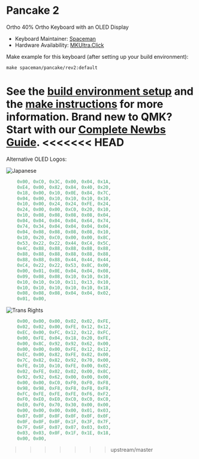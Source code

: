 # Pancake 2

Ortho 40% Ortho Keyboard with an OLED Display

* Keyboard Maintainer: [Spaceman](https://github.com/Spaceman)
* Hardware Availability: [MKUltra.Click](https://mkultra.click/pancake-2/)

Make example for this keyboard (after setting up your build environment):

    make spaceman/pancake/rev2:default

See the [build environment setup](https://docs.qmk.fm/#/getting_started_build_tools) and the [make instructions](https://docs.qmk.fm/#/getting_started_make_guide) for more information. Brand new to QMK? Start with our [Complete Newbs Guide](https://docs.qmk.fm/#/newbs).
<<<<<<< HEAD
=======


Alternative OLED Logos:

![Japanese](https://i.imgur.com/g666Wvn.png)
```C
    0x00, 0xC0, 0x3C, 0x00, 0x04, 0x1A,
    0xE4, 0x00, 0x82, 0x84, 0x40, 0x20,
    0x18, 0x00, 0x10, 0x0E, 0x84, 0x7C,
    0x04, 0x00, 0x10, 0x10, 0x10, 0x10,
    0x10, 0x00, 0x24, 0x24, 0xFE, 0x24,
    0x24, 0x00, 0x00, 0xC0, 0x20, 0x10,
    0x10, 0x08, 0x08, 0x08, 0x08, 0x04,
    0x04, 0x04, 0x04, 0x04, 0x64, 0x74,
    0x74, 0x34, 0x04, 0x04, 0x04, 0x04,
    0x04, 0x08, 0x08, 0x08, 0x08, 0x10,
    0x10, 0x20, 0xC0, 0x00, 0x00, 0x8C,
    0x53, 0x22, 0x22, 0x44, 0xC4, 0x5C,
    0x4C, 0x88, 0x88, 0x88, 0x88, 0x88,
    0x88, 0x88, 0x88, 0x88, 0x88, 0x88,
    0x88, 0x88, 0x88, 0x44, 0x44, 0x44,
    0xC4, 0x22, 0x22, 0x53, 0x8C, 0x00,
    0x00, 0x01, 0x0E, 0x04, 0x04, 0x08,
    0x09, 0x08, 0x08, 0x10, 0x10, 0x10,
    0x10, 0x10, 0x10, 0x11, 0x13, 0x10,
    0x10, 0x10, 0x10, 0x10, 0x10, 0x18,
    0x08, 0x08, 0x08, 0x04, 0x04, 0x02,
    0x01, 0x00,
```
![Trans Rights](https://i.imgur.com/TijjY6j.png)

```c
    0x00, 0x00, 0x00, 0x02, 0x02, 0xFE,
    0x02, 0x02, 0x00, 0xFE, 0x12, 0x12,
    0xEC, 0x00, 0xFC, 0x12, 0x12, 0xFC,
    0x00, 0xFE, 0x04, 0x18, 0x20, 0xFE,
    0x00, 0x8C, 0x92, 0x92, 0x62, 0x00,
    0x00, 0x00, 0x00, 0xFE, 0x12, 0x12,
    0xEC, 0x00, 0x82, 0xFE, 0x82, 0x00,
    0x7C, 0x82, 0x82, 0x92, 0x70, 0x00,
    0xFE, 0x10, 0x10, 0xFE, 0x00, 0x02,
    0x02, 0xFE, 0x02, 0x02, 0x00, 0x8C,
    0x92, 0x92, 0x62, 0x00, 0x00, 0x00,
    0x00, 0x00, 0xC0, 0xF0, 0xF0, 0xF8,
    0x98, 0x98, 0xF8, 0xF8, 0xF8, 0xF8,
    0xFC, 0xFE, 0xFE, 0xFE, 0xF6, 0xF2,
    0xF0, 0xE0, 0xE0, 0xC0, 0xC0, 0xC0,
    0xE0, 0xF0, 0x70, 0x30, 0x00, 0x00,
    0x00, 0x00, 0x00, 0x00, 0x01, 0x03,
    0x07, 0x0F, 0x0F, 0x0F, 0x0F, 0x0F,
    0x0F, 0x0F, 0x0F, 0x1F, 0x3F, 0x7F,
    0x7F, 0x6F, 0x07, 0x07, 0x03, 0x03,
    0x03, 0x03, 0x0F, 0x1F, 0x1E, 0x18,
    0x00, 0x00,
```
>>>>>>> upstream/master
